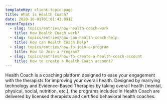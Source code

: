```yaml
---
templateKey: client-topic-page
title: What is Health Coach?
date: 2020-10-01T01:01:43.091Z
recentTopics:
  - slug: topics/entries/how-health-coach-work
    title: How Health Coach work?
  - slug: topics/entries/how-can-health-coach-help
    title: How can Health Coach help?
  - slug: topics/entries/how-to-join-a-program
    title: How to Join a Program?
  - slug: topics/entries/how-to-create-a-health-coach-account
    title: How to create a Health Coach account?
---
```

Health Coach is a coaching platform designed to ease your engagement with the therapists for improving your overall health. Designed by marrying technology and Evidence-Based Therapies by taking overall health (mental, physical, social, nutrition, etc.), the programs included in Health Coach are delivered by licensed therapists and certified behavioral health coaches.
